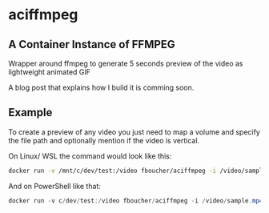 # aciffmpeg
## A Container Instance of FFMPEG

Wrapper around ffmpeg to generate 5 seconds preview of the video as lightweight animated GIF

A blog post that explains how I build it is comming soon.

## Example
To create a preview of any video you just need to map a volume and specify the file path and optionally mention if the video is vertical.

On Linux/ WSL the command would look like this: 

``` bash
docker run -v /mnt/c/dev/test:/video fboucher/aciffmpeg -i /video/sample.mp4 -v
```

And on PowerShell like that:
``` powershell
docker run -v c/dev/test:/video fboucher/aciffmpeg -i /video/sample.mp4 -v
```

